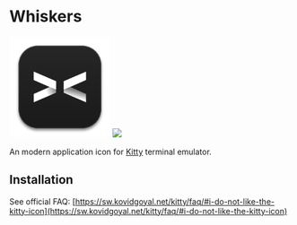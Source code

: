 Whiskers
========

<p>
<img src="whiskers.png" width="180">
<img src="whiskers-tokyo.png" width="180">
<p>

An modern application icon for [Kitty](https://sw.kovidgoyal.net/kitty/) terminal emulator.

Installation
------------

See official FAQ: [https://sw.kovidgoyal.net/kitty/faq/#i-do-not-like-the-kitty-icon](https://sw.kovidgoyal.net/kitty/faq/#i-do-not-like-the-kitty-icon)


